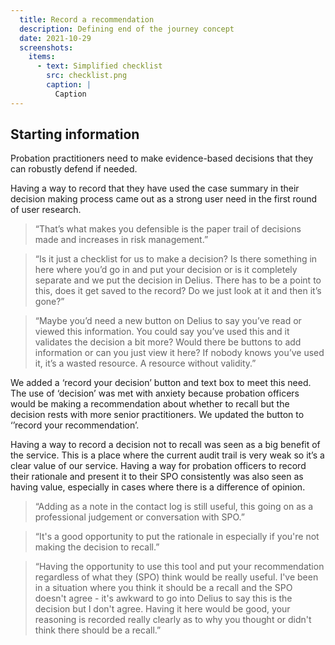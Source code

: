 ```yaml
---
  title: Record a recommendation
  description: Defining end of the journey concept
  date: 2021-10-29
  screenshots:
    items:
      - text: Simplified checklist
        src: checklist.png
        caption: |
          Caption
---
```


## Starting information

Probation practitioners need to make evidence-based decisions that they can robustly defend if needed.

Having a way to record that they have used the case summary in their decision making process came out as a strong user need in the first round of user research.

>“That’s what makes you defensible is the paper trail of decisions made and increases in risk management.”

>“Is it just a checklist for us to make a decision? Is there something in here where you’d go in and put your decision or is it completely separate and we put the decision in Delius.
There has to be a point to this, does it get saved to the record? Do we just look at it and then it’s gone?”

>“Maybe you’d need a new button on Delius to say you’ve read or viewed this information. You could say you’ve used this and it validates the decision a bit more? Would there be buttons to add information or can you just view it here?
If nobody knows you’ve used it, it’s a wasted resource. A resource without validity.”

We added a ‘record your decision’ button and text box to meet this need. The use of ‘decision’ was met with anxiety because probation officers would be making a recommendation about whether to recall but the decision rests with more senior practitioners. We updated the button to ‘’record your recommendation’.

Having a way to record a decision not to recall was seen as a big benefit of the service. This is a place where the current audit trail is very weak so it’s a clear value of our service. Having a way for probation officers to record their rationale and present it to their SPO consistently was also seen as having value, especially in cases where there is a difference of opinion.

>“Adding as a note in the contact log is still useful, this going on as a professional judgement or conversation with SPO.”

>“It's a good opportunity to put the rationale in especially if you're not making the decision to recall.”

>“Having the opportunity to use this tool and put your recommendation regardless of what they (SPO) think would be really useful. I've been in a situation where you think it should be a recall and the SPO doesn't agree - it's awkward to go into Delius to say this is the decision but I don't agree. Having it here would be good, your reasoning is recorded really clearly as to why you thought or didn't think there should be a recall.”

